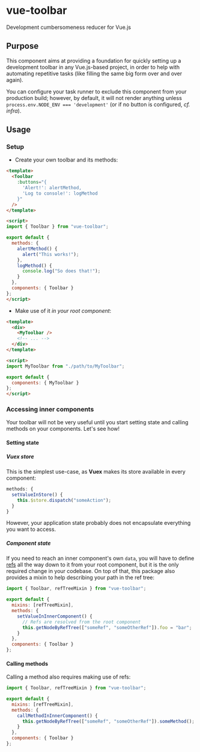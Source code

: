 # vue-toolbar

Development cumbersomeness reducer for Vue.js

## Purpose

This component aims at providing a foundation for quickly setting up a development toolbar in any Vue.js-based project, in order to help with automating repetitive tasks (like filling the same big form over and over again).

You can configure your task runner to exclude this component from your production build; however, by default, it will not render anything unless `process.env.NODE_ENV === 'development'` (or if no button is configured, *cf. infra*).

## Usage

### Setup

- Create your own toolbar and its methods:

```html
<template>
  <Toolbar
    :buttons="{
      'Alert!': alertMethod,
      'Log to console!': logMethod
    }"
  />
</template>

<script>
import { Toolbar } from "vue-toolbar";

export default {
  methods: {
    alertMethod() {
      alert("This works!");
    },
    logMethod() {
      console.log("So does that!");
    }
  },
  components: { Toolbar }
};
</script>
```

- Make use of it *in your root component*:

```html
<template>
  <div>
    <MyToolbar />
    <!-- ... -->
  </div>
</template>

<script>
import MyToolbar from "./path/to/MyToolbar";

export default {
  components: { MyToolbar }
};
</script>
```

### Accessing inner components

Your toolbar will not be very useful until you start setting state and calling methods on your components. Let's see how!

#### Setting state

##### Vuex store

This is the simplest use-case, as **Vuex** makes its store available in every component:

```js
methods: {
  setValueInStore() {
    this.$store.dispatch("someAction");
  }
}
```

However, your application state probably does not encapsulate everything you want to access.

##### Component state

If you need to reach an inner component's own `data`, you will have to define [refs](https://vuejs.org/v2/guide/components.html#Child-Component-Refs) all the way down to it from your root component, but it is the only required change in your codebase. On top of that, this package also provides a mixin to help describing your path in the ref tree:

```js
import { Toolbar, refTreeMixin } from "vue-toolbar";

export default {
  mixins: [refTreeMixin],
  methods: {
    setValueInInnerComponent() {
      // Refs are resolved from the root component
      this.getNodeByRefTree(["someRef", "someOtherRef"]).foo = "bar";
    }
  },
  components: { Toolbar }
};
```

#### Calling methods

Calling a method also requires making use of refs:

```js
import { Toolbar, refTreeMixin } from "vue-toolbar";

export default {
  mixins: [refTreeMixin],
  methods: {
    callMethodInInnerComponent() {
      this.getNodeByRefTree(["someRef", "someOtherRef"]).someMethod();
    }
  },
  components: { Toolbar }
};
```
